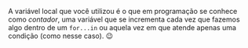 A variável local que você utilizou é o que em programação se conhece como _contador_, uma variável que se incrementa cada vez que fazemos algo dentro de um `for...in` ou aquela vez em que atende apenas uma condição (como nesse caso). :wink: